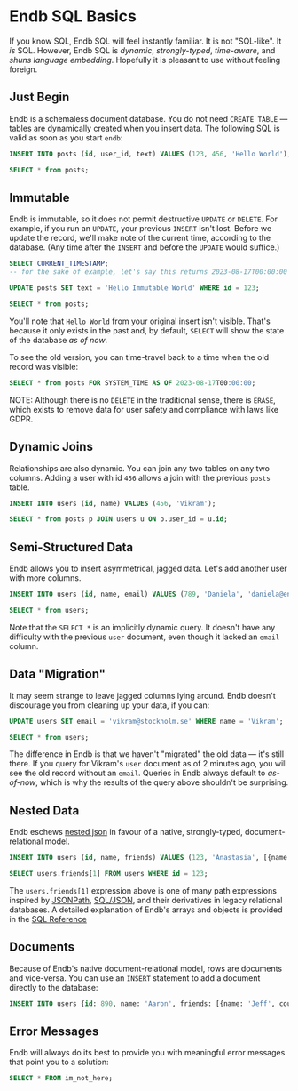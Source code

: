 # Endb SQL Basics

If you know SQL, Endb SQL will feel instantly familiar.
It is not "SQL-like". It _is_ SQL.
However, Endb SQL is _dynamic_, _strongly-typed_, _time-aware_, and _shuns language embedding_.
Hopefully it is pleasant to use without feeling foreign.

## Just Begin

Endb is a schemaless document database.
You do not need `CREATE TABLE` — tables are dynamically created when you insert data.
The following SQL is valid as soon as you start `endb`:

```SQL
INSERT INTO posts (id, user_id, text) VALUES (123, 456, 'Hello World');

SELECT * from posts;
```

## Immutable

Endb is immutable, so it does not permit destructive `UPDATE` or `DELETE`.
For example, if you run an `UPDATE`, your previous `INSERT` isn't lost.
Before we update the record, we'll make note of the current time, according to the database.
(Any time after the `INSERT` and before the `UPDATE` would suffice.)

```SQL
SELECT CURRENT_TIMESTAMP;
-- for the sake of example, let's say this returns 2023-08-17T00:00:00

UPDATE posts SET text = 'Hello Immutable World' WHERE id = 123;

SELECT * from posts;
```

You'll note that `Hello World` from your original insert isn't visible.
That's because it only exists in the past and, by default, `SELECT` will show the state of the database _as of now_.

To see the old version, you can time-travel back to a time when the old record was visible:

```SQL
SELECT * from posts FOR SYSTEM_TIME AS OF 2023-08-17T00:00:00;
```

NOTE: Although there is no `DELETE` in the traditional sense, there is `ERASE`,
which exists to remove data for user safety and compliance with laws like GDPR.

## Dynamic Joins

Relationships are also dynamic.
You can join any two tables on any two columns.
Adding a user with id `456` allows a join with the previous `posts` table.

```SQL
INSERT INTO users (id, name) VALUES (456, 'Vikram');

SELECT * from posts p JOIN users u ON p.user_id = u.id;
```

## Semi-Structured Data

Endb allows you to insert asymmetrical, jagged data.
Let's add another user with more columns.

```SQL
INSERT INTO users (id, name, email) VALUES (789, 'Daniela', 'daniela@endatabas.com');

SELECT * from users;
```

Note that the `SELECT *` is an implicitly dynamic query.
It doesn't have any difficulty with the previous `user` document, even though it lacked an `email` column.

## Data "Migration"

It may seem strange to leave jagged columns lying around.
Endb doesn't discourage you from cleaning up your data, if you can:

```SQL
UPDATE users SET email = 'vikram@stockholm.se' WHERE name = 'Vikram';

SELECT * from users;
```

The difference in Endb is that we haven't "migrated" the old data — it's still there.
If you query for Vikram's `user` document as of 2 minutes ago, you will see the old record without an `email`.
Queries in Endb always default to _as-of-now_, which is why the results of the query above shouldn't be surprising.

## Nested Data

Endb eschews [nested json](https://www.postgresql.org/docs/current/datatype-json.html)
in favour of a native, strongly-typed, document-relational model.

```SQL
INSERT INTO users (id, name, friends) VALUES (123, 'Anastasia', [{name: 'Heikki', country: 'Finland'},{name: 'Amit', country: 'Japan'}]);

SELECT users.friends[1] FROM users WHERE id = 123;
```

The `users.friends[1]` expression above is one of many path expressions inspired by
[JSONPath](https://datatracker.ietf.org/doc/draft-ietf-jsonpath-base/),
[SQL/JSON](https://www.iso.org/standard/78937.html),
and their derivatives in legacy relational databases.
A detailed explanation of Endb's arrays and objects is provided in the
[SQL Reference](/sql/README.md)

## Documents

Because of Endb's native document-relational model, rows are documents and vice-versa.
You can use an `INSERT` statement to add a document directly to the database:

```SQL
INSERT INTO users {id: 890, name: 'Aaron', friends: [{name: 'Jeff', country: 'Canada'},{name: 'Kaia', country: 'Japan'}]};
```

## Error Messages

Endb will always do its best to provide you with meaningful error messages that point you to a solution:

```sql
SELECT * FROM im_not_here;
```
